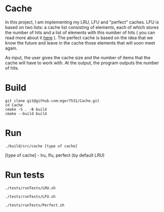 # Cache
In this project, I am implementing my LRU, LFU and "perfect" caches. LFU is based on two lists: a cache list consisting of elements, each of which stores the number of hits and a list of elements with this number of hits (
you can read more about it [here](https://arpitbhayani.me/blogs/lfu/) ). The perfect cache is based on the idea that we know the future and leave in the cache those elements that will soon meet again.

As input, the user gives the cache size and the number of items that the cache will have to work with. At the output, the program outputs the number of hits.

# Build
```
git clone git@github.com:egor7531/Cache.git
cd Cache
cmake -S . -B build
cmake --build build
```
# Run

```
./build/src/cache [type of cache]
```
[type of cache] - lru, lfu, perfect (by default LRU)

# Run tests

```
./tests/runTests/LRU.sh
```
```
./tests/runTests/LFU.sh
```
```
./tests/runTests/Perfect.sh
```



